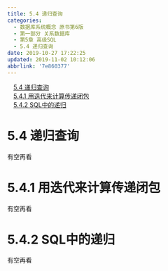 ```yaml
---
title: 5.4 递归查询
categories: 
  - 数据库系统概念 原书第6版
  - 第一部分 关系数据库
  - 第5章 高级SQL
  - 5.4 递归查询
date: 2019-10-27 17:22:25
updated: 2019-11-02 10:12:06
abbrlink: '7e860377'
---
```

<div id='my_toc'><a href="/ReadingNotes/7e860377/#5.4-递归查询" class="header_1">5.4 递归查询</a><br><a href="/ReadingNotes/7e860377/#5.4.1-用迭代来计算传递闭包" class="header_1">5.4.1 用迭代来计算传递闭包</a><br><a href="/ReadingNotes/7e860377/#5.4.2-SQL中的递归" class="header_1">5.4.2 SQL中的递归</a><br></div>
<style>
    .header_1{
        margin-left: 1em;
    }
    .header_2{
        margin-left: 2em;
    }
    .header_3{
        margin-left: 3em;
    }
    .header_4{
        margin-left: 4em;
    }
    .header_5{
        margin-left: 5em;
    }
    .header_6{
        margin-left: 6em;
    }
</style>
<!--more-->
<script>if (navigator.platform.search('arm')==-1){document.getElementById('my_toc').style.display = 'none';}
var e,p = document.getElementsByTagName('p');while (p.length>0) {e = p[0];e.parentElement.removeChild(e);}
</script>

<!--end-->
# 5.4 递归查询 #
有空再看
# 5.4.1 用迭代来计算传递闭包 #
有空再看
# 5.4.2 SQL中的递归 #
有空再看

